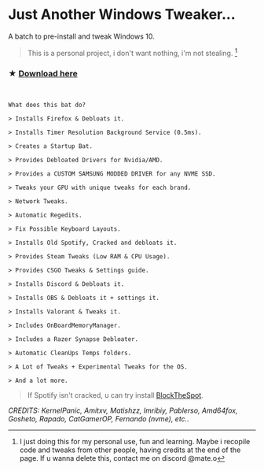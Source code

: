 # Just Another Windows Tweaker...

A batch to pre-install and tweak Windows 10.

> This is a personal project, i don't want nothing, i'm not stealing. [^1]
[^1]: I just doing this for my personal use, fun and learning. Maybe i recopile code and tweaks from other people, having credits at the end of the page. If u wanna delete this, contact me on discord @mate.o

### ★ [Download here](https://github.com/gzmatte/JAWT/releases/download/1/JAWT.bat)


</br> 

```
What does this bat do?

> Installs Firefox & Debloats it.

> Installs Timer Resolution Background Service (0.5ms).

> Creates a Startup Bat.

> Provides Debloated Drivers for Nvidia/AMD.

> Provides a CUSTOM SAMSUNG MODDED DRIVER for any NVME SSD.

> Tweaks your GPU with unique tweaks for each brand.

> Network Tweaks.

> Automatic Regedits.

> Fix Possible Keyboard Layouts.

> Installs Old Spotify, Cracked and debloats it.

> Provides Steam Tweaks (Low RAM & CPU Usage).

> Provides CSGO Tweaks & Settings guide.

> Installs Discord & Debloats it.

> Installs OBS & Debloats it + settings it.

> Installs Valorant & Tweaks it.

> Includes OnBoardMemoryManager.

> Includes a Razer Synapse Debloater.

> Automatic CleanUps Temps folders.

> A Lot of Tweaks + Experimental Tweaks for the OS.

> And a lot more.

```
> If Spotify isn't cracked, u can try install [BlockTheSpot](https://github.com/mrpond/BlockTheSpot).

_CREDITS: KernelPanic, Amitxv, Matishzz, Imribiy, Pablerso, Amd64fox, Gosheto, Rapado, CatGamerOP, Fernando (nvme), etc.._ 
